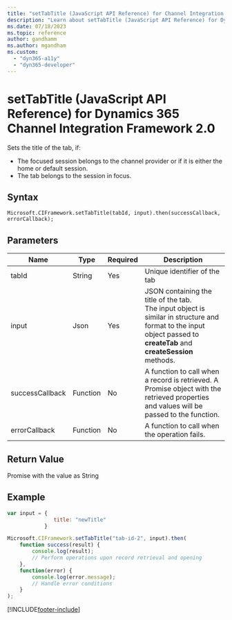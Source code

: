 ```yaml
---
title: "setTabTitle (JavaScript API Reference) for Channel Integration Framework 2.0 | MicrosoftDocs"
description: "Learn about setTabTitle (JavaScript API Reference) for Dynamics 365 Channel Integration Framework 2.0."
ms.date: 07/18/2023
ms.topic: reference
author: gandhamm
ms.author: mgandham
ms.custom: 
  - "dyn365-a11y"
  - "dyn365-developer"
---
```


# setTabTitle (JavaScript API Reference) for Dynamics 365 Channel Integration Framework 2.0

Sets the title of the tab, if:
- The focused session belongs to the channel provider or if it is either the home or default session.
- The tab belongs to the session in focus.

## Syntax

`Microsoft.CIFramework.setTabTitle(tabId, input).then(successCallback, errorCallback);`

## Parameters

| **Name**        | **Type** | **Required** | **Description**                                                                                                                          |
|-----------------|----------|--------------|------------------------------------------------------------------------------------------------------------------------------------------|
| tabId           | String   | Yes          | Unique identifier of the tab                                                                                                             |
| input           | Json     | Yes          | JSON containing the title of the tab.<br />The input object is similar in structure and format to the input object passed to **createTab** and **createSession** methods.            |
| successCallback | Function | No           | A function to call when a record is retrieved. A Promise object with the retrieved properties and values will be passed to the function. |
| errorCallback   | Function | No           | A function to call when the operation fails.                                                                                             |

## Return Value

Promise with the value as String

## Example

```javascript
var input = {
               title: "newTitle"
            }

Microsoft.CIFramework.setTabTitle("tab-id-2", input).then(
    function success(result) {
        console.log(result);
        // Perform operations upon record retrieval and opening
    },
    function(error) {
        console.log(error.message);
        // Handle error conditions
    }
);
```


[!INCLUDE[footer-include](../../../../../includes/footer-banner.md)]
